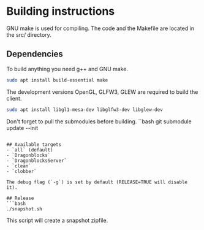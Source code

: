 # Building instructions

GNU make is used for compiling. The code and the Makefile are located in the src/ directory.

## Dependencies
To build anything you need g++ and GNU make.
```bash
sudo apt install build-essential make
```

The development versions OpenGL, GLFW3, GLEW are required to build the client.
```bash
sudo apt install libgl1-mesa-dev libglfw3-dev libglew-dev
```

Don't forget to pull the submodules before building.
``bash
git submodule update --init
```

## Available targets
- `all` (default)
- `Dragonblocks`
- `DragonblocksServer`
- `clean`
- `clobber`

The debug flag (`-g`) is set by default (RELEASE=TRUE will disable it).

## Release
```bash
./snapshot.sh
```
This script will create a snapshot zipfile.
